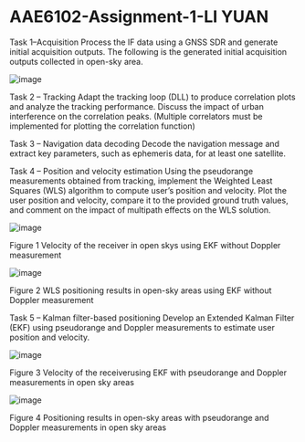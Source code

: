 # AAE6102-Assignment-1-LI YUAN

Task 1–Acquisition
Process the IF data using a GNSS SDR and generate initial acquisition outputs. The following is the generated initial acquisition outputs collected in open-sky area.

![image](https://github.com/user-attachments/assets/d8779731-d0a3-4867-9ba7-41627b28fdc5)



Task 2 – Tracking
Adapt the tracking loop (DLL) to produce correlation plots and analyze the tracking performance. Discuss the impact of urban interference on the correlation peaks. (Multiple correlators must be implemented for plotting the correlation function)





Task 3 – Navigation data decoding
Decode the navigation message and extract key parameters, such as ephemeris data, for at least one satellite.





Task 4 – Position and velocity estimation
Using the pseudorange measurements obtained from tracking, implement the Weighted Least Squares (WLS) algorithm to compute user’s position and velocity. Plot the user position and velocity, compare it to the provided ground truth values, and comment on the impact of multipath effects on the WLS solution.


 ![image](https://github.com/user-attachments/assets/f0c6c962-5bd5-4f21-af0b-630c2304c16a)

Figure 1 Velocity of the receiver in open skys using EKF without Doppler measurement


![image](https://github.com/user-attachments/assets/8e3228f1-4bd5-473b-b798-438738c91cf3)


Figure 2 WLS positioning results in open-sky areas using EKF without Doppler measurement






Task 5 – Kalman filter-based positioning
Develop an Extended Kalman Filter (EKF) using pseudorange and Doppler measurements to estimate user position and velocity.


![image](https://github.com/user-attachments/assets/4b04c62b-3f26-4726-82bc-c4ee6130b8de)

Figure 3 Velocity of the receiverusing EKF with pseudorange and Doppler measurements in open sky areas


![image](https://github.com/user-attachments/assets/7a041f05-7bd3-43b1-8e8e-b7190b432352)

Figure 4 Positioning results in open-sky areas with pseudorange and Doppler measurements in open sky areas







